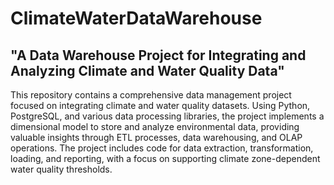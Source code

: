 # ClimateWaterDataWarehouse
## "A Data Warehouse Project for Integrating and Analyzing Climate and Water Quality Data"

This repository contains a comprehensive data management project focused on integrating climate and water quality datasets. Using Python, PostgreSQL, and various data processing libraries, the project implements a dimensional model to store and analyze environmental data, providing valuable insights through ETL processes, data warehousing, and OLAP operations. The project includes code for data extraction, transformation, loading, and reporting, with a focus on supporting climate zone-dependent water quality thresholds.
